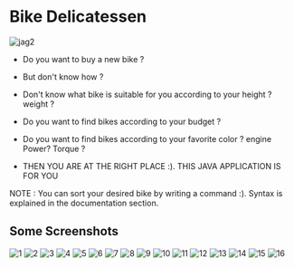 # Bike Delicatessen

![jag2](https://user-images.githubusercontent.com/64036703/126870487-4c5220ff-4d23-49ca-b7a8-3a4c508f126d.jpg)

* Do you want to buy a new bike ? 


* But don't know how ?


* Don't know what bike is suitable for you according to your height ? weight ?


* Do you want to find bikes according to your budget ? 


* Do you want to find bikes according to your favorite color ? engine Power? Torque ? 


* THEN YOU ARE AT THE RIGHT PLACE :). THIS JAVA APPLICATION IS FOR YOU


NOTE : You can sort your desired bike by writing a command :). Syntax is explained in the documentation section.

## Some Screenshots

![1](https://user-images.githubusercontent.com/64036703/126551657-6c794cad-f49f-4963-9b42-abbc1cc45a3f.png)
![2](https://user-images.githubusercontent.com/64036703/126551662-ce4c5189-8c3e-4d2c-80dd-b4a5d40e9f9f.png)
![3](https://user-images.githubusercontent.com/64036703/126551665-808f8cc1-40be-4efc-9536-cf17bb5f6e2c.png)
![4](https://user-images.githubusercontent.com/64036703/126551666-f759eec7-16da-4968-b1b3-0dd4ebf0c150.png)
![5](https://user-images.githubusercontent.com/64036703/126551667-d8f999e2-ae40-492c-9e15-ce64d3f3ae4c.png)
![6](https://user-images.githubusercontent.com/64036703/126551668-8b4a8158-ce74-477e-98ba-41edae909bfc.png)
![7](https://user-images.githubusercontent.com/64036703/126551672-2ee6a9af-d0f4-4f3e-b4bb-b5ef7a1e8019.png)
![8](https://user-images.githubusercontent.com/64036703/126551674-0bbc6b27-7867-4084-bb9f-db80b5b1ebb2.png)
![9](https://user-images.githubusercontent.com/64036703/126551677-cf66d908-a6cc-41aa-ae1c-914ba2e4e976.png)
![10](https://user-images.githubusercontent.com/64036703/126551678-d1cda707-7066-4cec-8843-375a9403dd8b.png)
![11](https://user-images.githubusercontent.com/64036703/126551681-3a0e92c5-5ca5-4591-8367-d76f3c62a2d1.png)
![12](https://user-images.githubusercontent.com/64036703/126551683-86c7893b-745a-44fd-9af0-68bb6e65ed9b.png)
![13](https://user-images.githubusercontent.com/64036703/126551684-18364997-76a5-46fa-8bec-8aa593eb1098.png)
![14](https://user-images.githubusercontent.com/64036703/126551687-fdf87f59-3828-4d11-81f0-5dbaf887ef1d.png)
![15](https://user-images.githubusercontent.com/64036703/126551689-f7ef7941-24c6-45e6-a7a9-7e8c056cce92.png)
![16](https://user-images.githubusercontent.com/64036703/126551691-1f9010cd-7363-4986-93c4-1fa5ba89549c.png)
